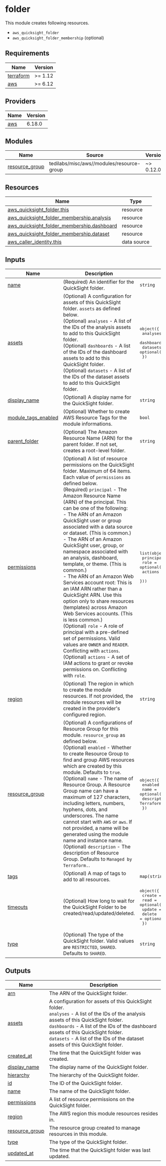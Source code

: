 # folder

This module creates following resources.

- `aws_quicksight_folder`
- `aws_quicksight_folder_membership` (optional)

<!-- BEGIN_TF_DOCS -->
## Requirements

| Name | Version |
|------|---------|
| <a name="requirement_terraform"></a> [terraform](#requirement\_terraform) | >= 1.12 |
| <a name="requirement_aws"></a> [aws](#requirement\_aws) | >= 6.12 |

## Providers

| Name | Version |
|------|---------|
| <a name="provider_aws"></a> [aws](#provider\_aws) | 6.18.0 |

## Modules

| Name | Source | Version |
|------|--------|---------|
| <a name="module_resource_group"></a> [resource\_group](#module\_resource\_group) | tedilabs/misc/aws//modules/resource-group | ~> 0.12.0 |

## Resources

| Name | Type |
|------|------|
| [aws_quicksight_folder.this](https://registry.terraform.io/providers/hashicorp/aws/latest/docs/resources/quicksight_folder) | resource |
| [aws_quicksight_folder_membership.analysis](https://registry.terraform.io/providers/hashicorp/aws/latest/docs/resources/quicksight_folder_membership) | resource |
| [aws_quicksight_folder_membership.dashboard](https://registry.terraform.io/providers/hashicorp/aws/latest/docs/resources/quicksight_folder_membership) | resource |
| [aws_quicksight_folder_membership.dataset](https://registry.terraform.io/providers/hashicorp/aws/latest/docs/resources/quicksight_folder_membership) | resource |
| [aws_caller_identity.this](https://registry.terraform.io/providers/hashicorp/aws/latest/docs/data-sources/caller_identity) | data source |

## Inputs

| Name | Description | Type | Default | Required |
|------|-------------|------|---------|:--------:|
| <a name="input_name"></a> [name](#input\_name) | (Required) An identifier for the QuickSight folder. | `string` | n/a | yes |
| <a name="input_assets"></a> [assets](#input\_assets) | (Optional) A configuration for assets of this QuickSight folder. `assets` as defined below.<br/>    (Optional) `analyses` - A list of the IDs of the analysis assets to add to this QuickSight folder.<br/>    (Optional) `dashboards` - A list of the IDs of the dashboard assets to add to this QuickSight folder.<br/>    (Optional) `datasets` - A list of the IDs of the dataset assets to add to this QuickSight folder. | <pre>object({<br/>    analyses   = optional(list(string), [])<br/>    dashboards = optional(list(string), [])<br/>    datasets   = optional(list(string), [])<br/>  })</pre> | `{}` | no |
| <a name="input_display_name"></a> [display\_name](#input\_display\_name) | (Optional) A display name for the QuickSight folder. | `string` | `""` | no |
| <a name="input_module_tags_enabled"></a> [module\_tags\_enabled](#input\_module\_tags\_enabled) | (Optional) Whether to create AWS Resource Tags for the module informations. | `bool` | `true` | no |
| <a name="input_parent_folder"></a> [parent\_folder](#input\_parent\_folder) | (Optional) The Amazon Resource Name (ARN) for the parent folder. If not set, creates a root-level folder. | `string` | `null` | no |
| <a name="input_permissions"></a> [permissions](#input\_permissions) | (Optional) A list of resource permissions on the QuickSight folder. Maximum of 64 items. Each value of `permissions` as defined below.<br/>    (Required) `principal` - The Amazon Resource Name (ARN) of the principal. This can be one of the following:<br/>      - The ARN of an Amazon QuickSight user or group associated with a data source or dataset. (This is common.)<br/>      - The ARN of an Amazon QuickSight user, group, or namespace associated with an analysis, dashboard, template, or theme. (This is common.)<br/>      - The ARN of an Amazon Web Services account root: This is an IAM ARN rather than a QuickSight ARN. Use this option only to share resources (templates) across Amazon Web Services accounts. (This is less common.)<br/>    (Optional) `role` - A role of principal with a pre-defined set of permissions. Valid values are `OWNER` and `READER`. Conflicting with `actions`.<br/>    (Optional) `actions` - A set of IAM actions to grant or revoke permissions on. Conflicting with `role`. | <pre>list(object({<br/>    principal = string<br/>    role      = optional(string)<br/>    actions   = optional(set(string), [])<br/>  }))</pre> | `[]` | no |
| <a name="input_region"></a> [region](#input\_region) | (Optional) The region in which to create the module resources. If not provided, the module resources will be created in the provider's configured region. | `string` | `null` | no |
| <a name="input_resource_group"></a> [resource\_group](#input\_resource\_group) | (Optional) A configurations of Resource Group for this module. `resource_group` as defined below.<br/>    (Optional) `enabled` - Whether to create Resource Group to find and group AWS resources which are created by this module. Defaults to `true`.<br/>    (Optional) `name` - The name of Resource Group. A Resource Group name can have a maximum of 127 characters, including letters, numbers, hyphens, dots, and underscores. The name cannot start with `AWS` or `aws`. If not provided, a name will be generated using the module name and instance name.<br/>    (Optional) `description` - The description of Resource Group. Defaults to `Managed by Terraform.`. | <pre>object({<br/>    enabled     = optional(bool, true)<br/>    name        = optional(string, "")<br/>    description = optional(string, "Managed by Terraform.")<br/>  })</pre> | `{}` | no |
| <a name="input_tags"></a> [tags](#input\_tags) | (Optional) A map of tags to add to all resources. | `map(string)` | `{}` | no |
| <a name="input_timeouts"></a> [timeouts](#input\_timeouts) | (Optional) How long to wait for the QuickSight Folder to be created/read/updated/deleted. | <pre>object({<br/>    create = optional(string, "5m")<br/>    read   = optional(string, "5m")<br/>    update = optional(string, "5m")<br/>    delete = optional(string, "5m")<br/>  })</pre> | `{}` | no |
| <a name="input_type"></a> [type](#input\_type) | (Optional) The type of the QuickSight folder. Valid values are `RESTRICTED`, `SHARED`. Defaults to `SHARED`. | `string` | `"SHARED"` | no |

## Outputs

| Name | Description |
|------|-------------|
| <a name="output_arn"></a> [arn](#output\_arn) | The ARN of the QuickSight folder. |
| <a name="output_assets"></a> [assets](#output\_assets) | A configuration for assets of this QuickSight folder.<br/>    `analyses` - A list of the IDs of the analysis assets of this QuickSight folder.<br/>    `dashboards` - A list of the IDs of the dashboard assets of this QuickSight folder.<br/>    `datasets` - A list of the IDs of the dataset assets of this QuickSight folder. |
| <a name="output_created_at"></a> [created\_at](#output\_created\_at) | The time that the QuickSight folder was created. |
| <a name="output_display_name"></a> [display\_name](#output\_display\_name) | The display name of the QuickSight folder. |
| <a name="output_hierarchy"></a> [hierarchy](#output\_hierarchy) | The hierarchy of the QuickSight folder. |
| <a name="output_id"></a> [id](#output\_id) | The ID of the QuickSight folder. |
| <a name="output_name"></a> [name](#output\_name) | The name of the QuickSight folder. |
| <a name="output_permissions"></a> [permissions](#output\_permissions) | A list of resource permissions on the QuickSight folder. |
| <a name="output_region"></a> [region](#output\_region) | The AWS region this module resources resides in. |
| <a name="output_resource_group"></a> [resource\_group](#output\_resource\_group) | The resource group created to manage resources in this module. |
| <a name="output_type"></a> [type](#output\_type) | The type of the QuickSight folder. |
| <a name="output_updated_at"></a> [updated\_at](#output\_updated\_at) | The time that the QuickSight folder was last updated. |
<!-- END_TF_DOCS -->
